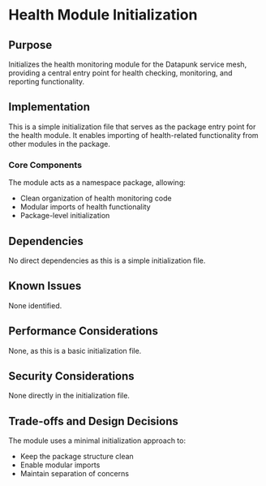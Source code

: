 # Health Module Initialization

## Purpose

Initializes the health monitoring module for the Datapunk service mesh, providing a central entry point for health checking, monitoring, and reporting functionality.

## Implementation

This is a simple initialization file that serves as the package entry point for the health module. It enables importing of health-related functionality from other modules in the package.

### Core Components

The module acts as a namespace package, allowing:

- Clean organization of health monitoring code
- Modular imports of health functionality
- Package-level initialization

## Dependencies

No direct dependencies as this is a simple initialization file.

## Known Issues

None identified.

## Performance Considerations

None, as this is a basic initialization file.

## Security Considerations

None directly in the initialization file.

## Trade-offs and Design Decisions

The module uses a minimal initialization approach to:

- Keep the package structure clean
- Enable modular imports
- Maintain separation of concerns

